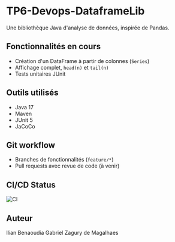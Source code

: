 # TP6-Devops-DataframeLib

Une bibliothèque Java d'analyse de données, inspirée de Pandas.

## Fonctionnalités en cours
- Création d'un DataFrame à partir de colonnes (`Series`)
- Affichage complet, `head(n)` et `tail(n)`
- Tests unitaires JUnit

## Outils utilisés
- Java 17
- Maven
- JUnit 5
- JaCoCo

## Git workflow
- Branches de fonctionnalités (`feature/*`)
- Pull requests avec revue de code (à venir)

## CI/CD Status
![CI](https://github.com/Lucixxe/TP6-Devops/workflows/CI/badge.svg)

## Auteur
Ilian Benaoudia
Gabriel Zagury de Magalhaes